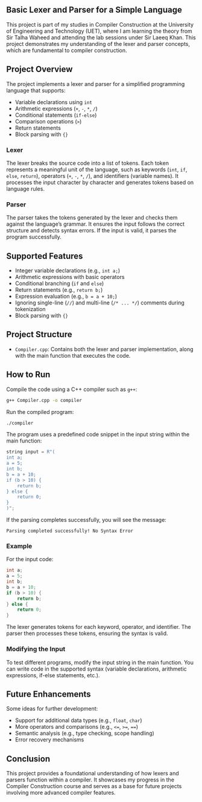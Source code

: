 ## Basic Lexer and Parser for a Simple Language

This project is part of my studies in Compiler Construction at the University of Engineering and Technology (UET), where I am learning the theory from Sir Talha Waheed and attending the lab sessions under Sir Laeeq Khan. This project demonstrates my understanding of the lexer and parser concepts, which are fundamental to compiler construction.

## Project Overview

The project implements a lexer and parser for a simplified programming language that supports:

- Variable declarations using `int`
- Arithmetic expressions (`+`, `-`, `*`, `/`)
- Conditional statements (`if-else`)
- Comparison operations (`>`)
- Return statements
- Block parsing with `{}`

### Lexer

The lexer breaks the source code into a list of tokens. Each token represents a meaningful unit of the language, such as keywords (`int`, `if`, `else`, `return`), operators (`+`, `-`, `*`, `/`), and identifiers (variable names). It processes the input character by character and generates tokens based on language rules.

### Parser

The parser takes the tokens generated by the lexer and checks them against the language’s grammar. It ensures the input follows the correct structure and detects syntax errors. If the input is valid, it parses the program successfully.

## Supported Features

- Integer variable declarations (e.g., `int a;`)
- Arithmetic expressions with basic operators
- Conditional branching (`if` and `else`)
- Return statements (e.g., `return b;`)
- Expression evaluation (e.g., `b = a + 10;`)
- Ignoring single-line (`//`) and multi-line (`/* ... */`) comments during tokenization
- Block parsing with `{}`

## Project Structure

- `Compiler.cpp`: Contains both the lexer and parser implementation, along with the main function that executes the code.

## How to Run

Compile the code using a C++ compiler such as `g++`:

```bash
g++ Compiler.cpp -o compiler
```

Run the compiled program:

```bash
./compiler
```

The program uses a predefined code snippet in the input string within the main function:

```cpp
string input = R"(
int a;
a = 5;
int b;
b = a + 10;
if (b > 10) {
    return b;
} else {
    return 0;
}
)";
```

If the parsing completes successfully, you will see the message:

```
Parsing completed successfully! No Syntax Error
```

### Example

For the input code:

```cpp
int a;
a = 5;
int b;
b = a + 10;
if (b > 10) {
    return b;
} else {
    return 0;
}
```

The lexer generates tokens for each keyword, operator, and identifier. The parser then processes these tokens, ensuring the syntax is valid.

### Modifying the Input

To test different programs, modify the input string in the main function. You can write code in the supported syntax (variable declarations, arithmetic expressions, if-else statements, etc.).

## Future Enhancements

Some ideas for further development:

- Support for additional data types (e.g., `float`, `char`)
- More operators and comparisons (e.g., `<=`, `>=`, `==`)
- Semantic analysis (e.g., type checking, scope handling)
- Error recovery mechanisms

## Conclusion

This project provides a foundational understanding of how lexers and parsers function within a compiler. It showcases my progress in the Compiler Construction course and serves as a base for future projects involving more advanced compiler features.
